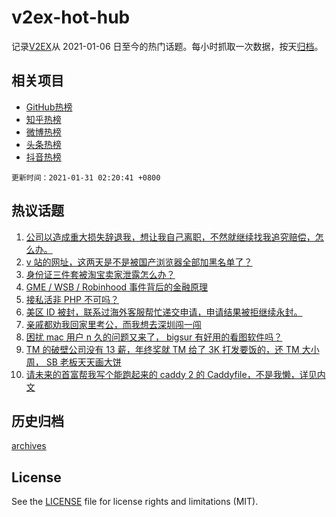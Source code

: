 # v2ex-hot-hub

 记录[V2EX](https://www.v2ex.com/)从 2021-01-06 日至今的热门话题。每小时抓取一次数据，按天[归档](archives)。
 
 ## 相关项目

- [GitHub热榜](https://github.com/lonnyzhang423/github-hot-hub)
- [知乎热榜](https://github.com/lonnyzhang423/zhihu-hot-hub)
- [微博热榜](https://github.com/lonnyzhang423/weibo-hot-hub)
- [头条热榜](https://github.com/lonnyzhang423/toutiao-hot-hub)
- [抖音热榜](https://github.com/lonnyzhang423/douyin-hot-hub)


 `更新时间：2021-01-31 02:20:41 +0800`

## 热议话题

1. [公司以造成重大损失辞退我，想让我自己离职，不然就继续找我追究赔偿，怎么办。](https://www.v2ex.com/t/749825)
1. [v 站的网址，这两天是不是被国产浏览器全部加黑名单了？](https://www.v2ex.com/t/749828)
1. [身份证三件套被淘宝卖家泄露怎么办？](https://www.v2ex.com/t/749777)
1. [GME / WSB / Robinhood 事件背后的金融原理](https://www.v2ex.com/t/749874)
1. [接私活非 PHP 不可吗？](https://www.v2ex.com/t/749820)
1. [美区 ID 被封，联系过海外客服帮忙递交申请，申请结果被拒继续永封。](https://www.v2ex.com/t/749778)
1. [亲戚都劝我回家里考公，而我想去深圳闯一闯](https://www.v2ex.com/t/749886)
1. [困扰 mac 用户 n 久的问题又来了， bigsur 有好用的看图软件吗？](https://www.v2ex.com/t/749799)
1. [TM 的破壁公司没有 13 薪，年终奖就 TM 给了 3K 打发要饭的，还 TM 大小周， SB 老板天天画大饼](https://www.v2ex.com/t/749772)
1. [请未来的首富帮我写个能跑起来的 caddy 2 的 Caddyfile，不是我懒，详见内文](https://www.v2ex.com/t/749758)

## 历史归档

[archives](archives)

## License

See the [LICENSE](LICENSE) file for license rights and limitations (MIT).
